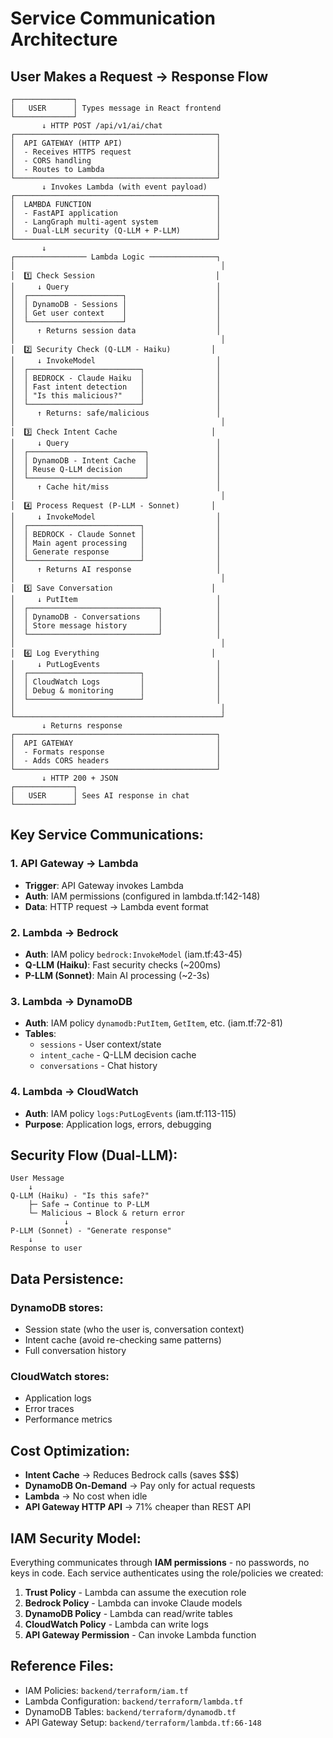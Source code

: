 # Service Communication Architecture

## **User Makes a Request → Response Flow**

```
┌─────────────┐
│   USER      │ Types message in React frontend
└─────────────┘
       ↓ HTTP POST /api/v1/ai/chat
┌─────────────────────────────────────────────┐
│  API GATEWAY (HTTP API)                     │
│  - Receives HTTPS request                   │
│  - CORS handling                            │
│  - Routes to Lambda                         │
└─────────────────────────────────────────────┘
       ↓ Invokes Lambda (with event payload)
┌─────────────────────────────────────────────┐
│  LAMBDA FUNCTION                            │
│  - FastAPI application                      │
│  - LangGraph multi-agent system             │
│  - Dual-LLM security (Q-LLM + P-LLM)        │
└─────────────────────────────────────────────┘
       ↓
┌──────────────── Lambda Logic ───────────────┐
│                                              │
│  1️⃣ Check Session                           │
│     ↓ Query                                 │
│  ┌─────────────────────┐                    │
│  │ DynamoDB - Sessions │                    │
│  │ Get user context    │                    │
│  └─────────────────────┘                    │
│     ↑ Returns session data                  │
│                                              │
│  2️⃣ Security Check (Q-LLM - Haiku)         │
│     ↓ InvokeModel                           │
│  ┌─────────────────────────┐                │
│  │ BEDROCK - Claude Haiku  │                │
│  │ Fast intent detection   │                │
│  │ "Is this malicious?"    │                │
│  └─────────────────────────┘                │
│     ↑ Returns: safe/malicious               │
│                                              │
│  3️⃣ Check Intent Cache                     │
│     ↓ Query                                 │
│  ┌──────────────────────────┐               │
│  │ DynamoDB - Intent Cache  │               │
│  │ Reuse Q-LLM decision     │               │
│  └──────────────────────────┘               │
│     ↑ Cache hit/miss                        │
│                                              │
│  4️⃣ Process Request (P-LLM - Sonnet)       │
│     ↓ InvokeModel                           │
│  ┌─────────────────────────┐                │
│  │ BEDROCK - Claude Sonnet │                │
│  │ Main agent processing   │                │
│  │ Generate response       │                │
│  └─────────────────────────┘                │
│     ↑ Returns AI response                   │
│                                              │
│  5️⃣ Save Conversation                      │
│     ↓ PutItem                               │
│  ┌─────────────────────────────┐            │
│  │ DynamoDB - Conversations    │            │
│  │ Store message history       │            │
│  └─────────────────────────────┘            │
│                                              │
│  6️⃣ Log Everything                         │
│     ↓ PutLogEvents                          │
│  ┌─────────────────────────┐                │
│  │ CloudWatch Logs         │                │
│  │ Debug & monitoring      │                │
│  └─────────────────────────┘                │
│                                              │
└──────────────────────────────────────────────┘
       ↓ Returns response
┌─────────────────────────────────────────────┐
│  API GATEWAY                                │
│  - Formats response                         │
│  - Adds CORS headers                        │
└─────────────────────────────────────────────┘
       ↓ HTTP 200 + JSON
┌─────────────┐
│   USER      │ Sees AI response in chat
└─────────────┘
```

## **Key Service Communications:**

### **1. API Gateway → Lambda**
- **Trigger**: API Gateway invokes Lambda
- **Auth**: IAM permissions (configured in lambda.tf:142-148)
- **Data**: HTTP request → Lambda event format

### **2. Lambda → Bedrock**
- **Auth**: IAM policy `bedrock:InvokeModel` (iam.tf:43-45)
- **Q-LLM (Haiku)**: Fast security checks (~200ms)
- **P-LLM (Sonnet)**: Main AI processing (~2-3s)

### **3. Lambda → DynamoDB**
- **Auth**: IAM policy `dynamodb:PutItem`, `GetItem`, etc. (iam.tf:72-81)
- **Tables**:
  - `sessions` - User context/state
  - `intent_cache` - Q-LLM decision cache
  - `conversations` - Chat history

### **4. Lambda → CloudWatch**
- **Auth**: IAM policy `logs:PutLogEvents` (iam.tf:113-115)
- **Purpose**: Application logs, errors, debugging

## **Security Flow (Dual-LLM):**

```
User Message
    ↓
Q-LLM (Haiku) - "Is this safe?"
    ├─ Safe → Continue to P-LLM
    └─ Malicious → Block & return error
            ↓
P-LLM (Sonnet) - "Generate response"
    ↓
Response to user
```

## **Data Persistence:**

### **DynamoDB stores**:
- Session state (who the user is, conversation context)
- Intent cache (avoid re-checking same patterns)
- Full conversation history

### **CloudWatch stores**:
- Application logs
- Error traces
- Performance metrics

## **Cost Optimization:**

- **Intent Cache** → Reduces Bedrock calls (saves $$$)
- **DynamoDB On-Demand** → Pay only for actual requests
- **Lambda** → No cost when idle
- **API Gateway HTTP API** → 71% cheaper than REST API

## **IAM Security Model:**

Everything communicates through **IAM permissions** - no passwords, no keys in code. Each service authenticates using the role/policies we created:

1. **Trust Policy** - Lambda can assume the execution role
2. **Bedrock Policy** - Lambda can invoke Claude models
3. **DynamoDB Policy** - Lambda can read/write tables
4. **CloudWatch Policy** - Lambda can write logs
5. **API Gateway Permission** - Can invoke Lambda function

## **Reference Files:**

- IAM Policies: `backend/terraform/iam.tf`
- Lambda Configuration: `backend/terraform/lambda.tf`
- DynamoDB Tables: `backend/terraform/dynamodb.tf`
- API Gateway Setup: `backend/terraform/lambda.tf:66-148`
